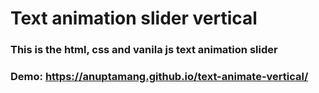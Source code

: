 # Text animation slider vertical

### This is the html, css and vanila js text animation slider

### Demo: https://anuptamang.github.io/text-animate-vertical/
